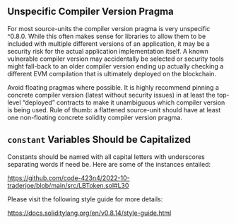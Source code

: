 ## Unspecific Compiler Version Pragma
For most source-units the compiler version pragma is very unspecific ^0.8.0. While this often makes sense for libraries to allow them to be included with multiple different versions of an application, it may be a security risk for the actual application implementation itself. A known vulnerable compiler version may accidentally be selected or security tools might fall-back to an older compiler version ending up actually checking a different EVM compilation that is ultimately deployed on the blockchain.

Avoid floating pragmas where possible. It is highly recommend pinning a concrete compiler version (latest without security issues) in at least the top-level “deployed” contracts to make it unambiguous which compiler version is being used. Rule of thumb: a flattened source-unit should have at least one non-floating concrete solidity compiler version pragma.

## `constant` Variables Should be Capitalized
Constants should be named with all capital letters with underscores separating words if need be. Here are some of the instances entailed:

https://github.com/code-423n4/2022-10-traderjoe/blob/main/src/LBToken.sol#L30

Please visit the following style guide for more details:

https://docs.soliditylang.org/en/v0.8.14/style-guide.html
